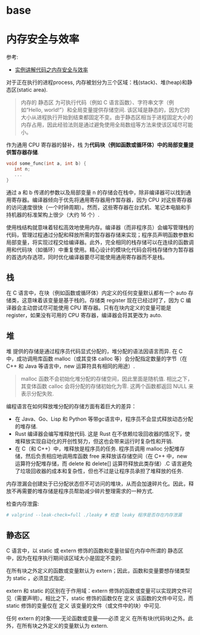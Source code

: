 # base

# 内存安全与效率
参考:
- [实例讲解代码之内存安全与效率](https://linux.cn/article-13845-1.html)

对于正在执行的进程process, 内存被划分为三个区域：栈(stack)、堆(heap)和静态区(static area).

> 内存的 静态区 为可执行代码（例如 C 语言函数）、字符串文字（例如“Hello, world!”）和全局变量提供存储空间. 该区域是静态的，因为它的大小从进程执行开始到结束都固定不变。由于静态区相当于进程固定大小的内存占用，因此经验法则是通过避免使用全局数组等方法来使该区域尽可能小。

作为通用 CPU 寄存器的替补，栈 为**代码块（例如函数或循环体）中的局部变量提供暂存器存储**.

```c
void some_func(int a, int b) {
   int n;
   ...
}
```

通过 a 和 b 传递的参数以及局部变量 n 的存储会在栈中，除非编译器可以找到通用寄存器。编译器倾向于优先将通用寄存器用作暂存器，因为 CPU 对这些寄存器的访问速度很快（一个时钟周期）。然而，这些寄存器在台式机、笔记本电脑和手持机器的标准架构上很少（大约 16 个）.

使用栈结构就意味着轻松高效地使用内存。编译器（而非程序员）会编写管理栈的代码，管理过程通过分配和释放所需的暂存器存储来实现；程序员声明函数参数和局部变量，将实现过程交给编译器。此外，完全相同的栈存储可以在连续的函数调用和代码块（如循环）中重复使用。精心设计的模块化代码会将栈存储作为暂存器的首选内存选项，同时优化编译器要尽可能使用通用寄存器而不是栈。

## 栈
在 C 语言中，在块（例如函数或循环体）内定义的任何变量默认都有一个 auto 存储类，这意味着该变量是基于栈的。存储类 register 现在已经过时了，因为 C 编译器会主动尝试尽可能使用 CPU 寄存器。只有在块内定义的变量可能是 register，如果没有可用的 CPU 寄存器，编译器会将其更改为 auto.

## 堆
堆 提供的存储是通过程序员代码显式分配的，堆分配的语法因语言而异. 在 C 中，成功调用库函数 malloc（或其变体 calloc 等）会分配指定数量的字节（在 C++ 和 Java 等语言中，new 运算符具有相同的用途）.

> malloc 函数不会初始化堆分配的存储空间，因此里面是随机值. 相比之下，其变体函数 calloc 会将分配的存储初始化为零. 这两个函数都返回 NULL 来表示分配失败.

编程语言在如何释放堆分配的存储方面有着巨大的差异：
- 在 Java、Go、Lisp 和 Python 等带gc语言中，程序员不会显式释放动态分配的堆存储.
- Rust 编译器会编写堆释放代码. 这是 Rust 在不依赖垃圾回收器的情况下，使堆释放实现自动化的开创性努力，但这也会带来运行时复杂性和开销.
- 在 C（和 C++）中，堆释放是程序员的任务. 程序员调用 malloc 分配堆存储，然后负责相应地调用库函数 free 来释放该存储空间（在 C++ 中，new 运算符分配堆存储，而 delete 和 delete[] 运算符释放此类存储）.C 语言避免了垃圾回收器的成本和复杂性，但也不过是让程序员承担了堆释放的任务.

内存泄漏会创建处于已分配状态但不可访问的堆块，从而会加速碎片化。因此，释放不再需要的堆存储是程序员帮助减少碎片整理需求的一种方式.

检查内存泄露:
```bash
# valgrind --leak-check=full ./leaky # 检查 leaky 程序是否存在内存泄漏
```

## 静态区
C 语言中，以 static 或 extern 修饰的函数和变量驻留在内存中所谓的 静态区 中，因为在程序执行期间该区域大小是固定不变的.

在所有块之外定义的函数或变量默认为 extern；因此，函数和变量要想存储类型为 static ，必须显式指定.

extern 和 static 的区别在于作用域：extern 修饰的函数或变量可以实现跨文件可见（需要声明）。相比之下，static 修饰的函数仅在 定义 该函数的文件中可见，而 static 修饰的变量仅在 定义 该变量的文件（或文件中的块）中可见.

任何 extern 的对象——无论函数或变量——必须 定义 在所有块(代码块)之外。此外，在所有块之外定义的变量默认为 extern.